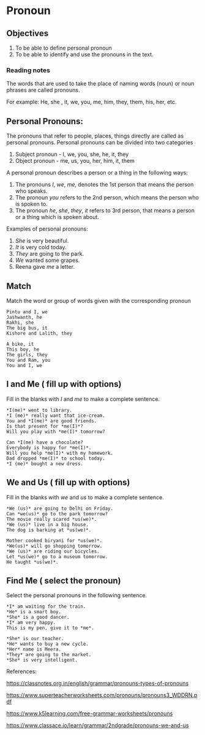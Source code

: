 # Pronoun

## Objectives
1. To be able to define personal pronoun
2. To be able to identify and use the pronouns in the text.

### Reading notes

The words that are used to take the place of naming words (noun) or noun phrases are called pronouns. 

For example: He, she , it, we, you, me, him, they, them, his, her, etc.

## Personal Pronouns:

The pronouns that refer to people, places, things directly are called as personal pronouns. Personal pronouns can be divided into two categories
 1. Subject pronoun - I, we, you, she, he, it, they
 2. Object pronoun - me, us, you, her, him, it, them 

A personal pronoun describes a person or a thing in the following ways: 
1. The pronouns *I*, *we*, *me*, denotes the 1st person that means the person who speaks.
2. The pronoun *you* refers to the 2nd person, which means the person who is spoken to.
3. The pronoun *he*, *she*, *they*, *it* refers to 3rd person, that means a person or a thing which is spoken about. 

Examples of personal pronouns: 
1. *She* is very beautiful.
2. *It* is very cold today.
3. *They* are going to the park.
4. *We* wanted some grapes.
5. Reena gave *me* a letter.


## Match 

Match the word or group of words given with the corresponding pronoun 

```
Pintu and I, we
Jashwanth, he
Rakhi, she
The big bus, it 
Kishore and Lalith, they
```

```
A bike, it
This boy, he
The girls, they
You and Ram, you
You and I, we
```

## I and Me ( fill up with options)

Fill in the blanks with *I* and *me* to make a complete sentence.

```
*I(me)* went to library. 
*I (me)* really want that ice-cream. 
You and *I(me)* are good friends.
Is that present for *me(I)*?
Will you play with *me(I)* tomorrow?
```

```
Can *I(me) have a chocolate?
Everybody is happy for *me(I)*.
Will you help *me(I)* with my homework. 
Dad dropped *me(I)* to school today.
*I (me)* bought a new dress. 
```

## We and Us ( fill up with options) 

Fill in the blanks with *we* and *us* to make a complete sentence.

```
*We (us)* are going to Delhi on Friday.
Can *we(us)* go to the park tomorrow?
The movie really scared *us(we)*. 
*We (us)* live in a big house.
The dog is barking at *us(we)*. 
```

```
Mother cooked biryani for *us(we)*.
*We(us)* will go shopping tomorrow.
*We (us)* are riding our bicycles.
Let *us(we)* go to a museum tomorrow. 
He taught *us(we)*.
```

## Find Me ( select the pronoun)

Select the personal pronouns in the following sentence.

```
*I* am waiting for the train. 
*He* is a smart boy.
*She* is a good dancer.
*I* am very happy.
This is my pen, give it to *me*.
```

```
*She* is our teacher.
*He* wants to buy a new cycle.
*Her* name is Meera.
*They* are going to the market.
*She* is very intelligent.
```

References:

https://classnotes.org.in/english/grammar/pronouns-types-of-pronouns

https://www.superteacherworksheets.com/pronouns/pronouns3_WDDRN.pdf

https://www.k5learning.com/free-grammar-worksheets/pronouns

https://www.classace.io/learn/grammar/2ndgrade/pronouns-we-and-us
















